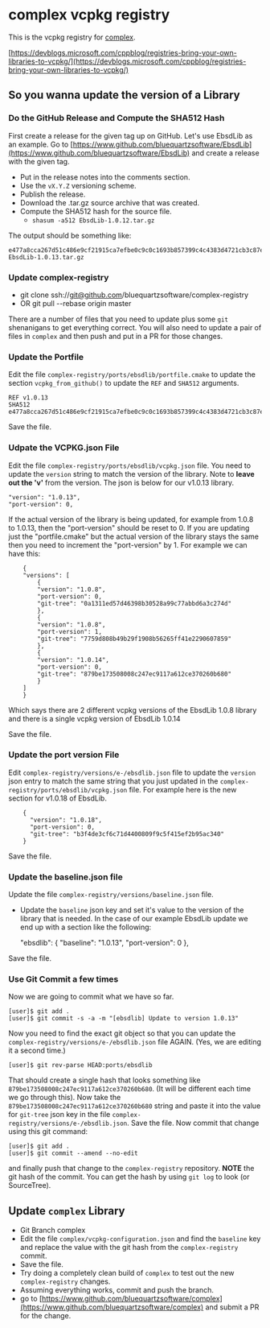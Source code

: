 # complex vcpkg registry #

This is the vcpkg registry for [complex](https://github.com/BlueQuartzSoftware/complex).

[https://devblogs.microsoft.com/cppblog/registries-bring-your-own-libraries-to-vcpkg/](https://devblogs.microsoft.com/cppblog/registries-bring-your-own-libraries-to-vcpkg/)

## So you wanna update the version of a Library ##

### Do the GitHub Release and Compute the SHA512 Hash ###
First create a release for the given tag up on GitHub. Let's use EbsdLib as an example. Go to [https://www.github.com/bluequartzsoftware/EbsdLib](https://www.github.com/bluequartzsoftware/EbsdLib) and create a release with the given tag. 

+ Put in the release notes into the comments section. 
+ Use the `vX.Y.Z` versioning scheme.
+ Publish the release.
+ Download the .tar.gz source archive that was created.
+ Compute the SHA512 hash for the source file.
  + `shasum -a512 EbsdLib-1.0.12.tar.gz`

The output should be something like:

    e477a8cca267d51c486e9cf21915ca7efbe0c9c0c1693b857399c4c4383d4721cb3c87ed6d82a3eccf97585aac199aa51dc8df0e74bdd5a8774a40740ea2b485  EbsdLib-1.0.13.tar.gz


### Update complex-registry ###

* git clone ssh://git@github.com/bluequartzsoftware/complex-registry
* OR git pull --rebase origin master

There are a number of files that you need to update plus some `git` shenanigans to get everything correct. You will also need to update a pair of files in `complex` and then push and put in a PR for those changes.

### Update the Portfile ###

Edit the file `complex-registry/ports/ebsdlib/portfile.cmake` to update the section `vcpkg_from_github()` to update the `REF` and `SHA512` arguments.

    REF v1.0.13
    SHA512 e477a8cca267d51c486e9cf21915ca7efbe0c9c0c1693b857399c4c4383d4721cb3c87ed6d82a3eccf97585aac199aa51dc8df0e74bdd5a8774a40740ea2b485

Save the file.

### Udpate the VCPKG.json File ###

Edit the file `complex-registry/ports/ebsdlib/vcpkg.json` file. You need to update the `version` string to match the version of the library. Note to **leave out the 'v'** from the version. The json is below for our v1.0.13 library.

    "version": "1.0.13",
    "port-version": 0,

If the actual version of the library is being updated, for example from 1.0.8 to 1.0.13, then the "port-version" should be reset to 0. If you are updating just the "portfile.cmake" but the actual version of the library stays the same then you need to increment the "port-version" by 1. For example we can have this:

        {
        "versions": [
            {
            "version": "1.0.8",
            "port-version": 0,
            "git-tree": "0a1311ed57d46398b30528a99c77abbd6a3c274d"
            },
            {
            "version": "1.0.8",
            "port-version": 1,
            "git-tree": "7759d808b49b29f1908b56265ff41e2290607859"
            },
            {
            "version": "1.0.14",
            "port-version": 0,
            "git-tree": "879be173508008c247ec9117a612ce370260b680"
            }
        ]
        }

Which says there are 2 different vcpkg versions of the EbsdLib 1.0.8 library and there is a single vcpkg version of EbsdLib 1.0.14

Save the file.

### Update the port version File ###

Edit `complex-registry/versions/e-/ebsdlib.json` file to update the `version` json entry to match the same string that you just updated in the `complex-registry/ports/ebsdlib/vcpkg.json` file. For example here is the new section for v1.0.18 of EbsdLib.

```
    {
      "version": "1.0.18",
      "port-version": 0,
      "git-tree": "b3f4de3cf6c71d4400809f9c5f415ef2b95ac340"
    }
```

Save the file.

### Update the baseline.json file ###

Update the file `complex-registry/versions/baseline.json` file.

* Update the `baseline` json key and set it's value to the version of the library that is needed. In the case of our example EbsdLib update we end up with a section like the following:

    "ebsdlib": {
      "baseline": "1.0.13",
      "port-version": 0
    },

Save the file.

### Use Git Commit a few times ###

Now we are going to commit what we have so far.

    [user]$ git add .
    [user]$ git commit -s -a -m "[ebsdlib] Update to version 1.0.13"

Now you need to find the exact git object so that you can update the `complex-registry/versions/e-/ebsdlib.json` file AGAIN. (Yes, we are editing it a second time.)

    [user]$ git rev-parse HEAD:ports/ebsdlib

That should create a single hash that looks something like `879be173508008c247ec9117a612ce370260b680`. (It will be different each time we go through this). Now take the `879be173508008c247ec9117a612ce370260b680` string and paste it into the value for `git-tree` json key in the file `complex-registry/versions/e-/ebsdlib.json`. Save the file. Now commit that change using this git command:

    [user]$ git add .
    [user]$ git commit --amend --no-edit

and finally push that change to the `complex-registry` repository. **NOTE** the git hash of the commit. You can get the hash by using `git log` to look (or SourceTree).

## Update `complex` Library ##

* Git Branch complex
* Edit the file `complex/vcpkg-configuration.json` and find the `baseline` key and replace the value with the git hash from the `complex-registry` commit.
* Save the file.
* Try doing a completely clean build of `complex` to test out the new `complex-registry` changes.
* Assuming everything works, commit and push the branch.
* go to [https://www.github.com/bluequartzsoftware/complex](https://www.github.com/bluequartzsoftware/complex) and submit a PR for the change.